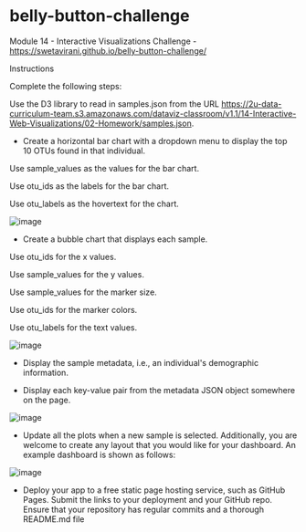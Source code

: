 # belly-button-challenge

Module 14 - Interactive Visualizations Challenge - https://swetavirani.github.io/belly-button-challenge/

Instructions

Complete the following steps:

Use the D3 library to read in samples.json from the URL https://2u-data-curriculum-team.s3.amazonaws.com/dataviz-classroom/v1.1/14-Interactive-Web-Visualizations/02-Homework/samples.json.

- Create a horizontal bar chart with a dropdown menu to display the top 10 OTUs found in that individual.

Use sample_values as the values for the bar chart.

Use otu_ids as the labels for the bar chart.

Use otu_labels as the hovertext for the chart.

![image](https://user-images.githubusercontent.com/102982635/230935614-6525c518-7919-40dd-b3a6-be7eff92eb03.png)

- Create a bubble chart that displays each sample.

Use otu_ids for the x values.

Use sample_values for the y values.

Use sample_values for the marker size.

Use otu_ids for the marker colors.

Use otu_labels for the text values.

![image](https://user-images.githubusercontent.com/102982635/230935757-cb5acf6a-4bcd-4778-81aa-b6fa0603ca84.png)

- Display the sample metadata, i.e., an individual's demographic information.

- Display each key-value pair from the metadata JSON object somewhere on the page.

![image](https://user-images.githubusercontent.com/102982635/230936161-82a4e26b-baff-4d50-a90e-2624fe0c2bcb.png)

- Update all the plots when a new sample is selected. Additionally, you are welcome to create any layout that you would like for your dashboard. An example dashboard is shown as follows:

![image](https://user-images.githubusercontent.com/102982635/230936378-a5d9f3e2-3be1-4cc5-b9bf-c06284c2f80c.png)

- Deploy your app to a free static page hosting service, such as GitHub Pages. Submit the links to your deployment and your GitHub repo. Ensure that your repository has regular commits and a thorough README.md file

